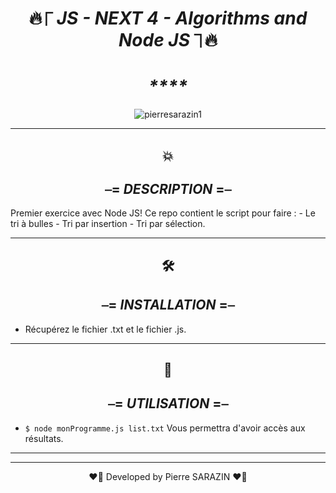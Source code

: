 <div align="center">

#  🔥⎾ _**JS - NEXT 4 - Algorithms and Node JS**_ ⏋🔥
#   _****_ 

</div>


<div align="center">
<img src ="https://media0.giphy.com/media/3o7qDPxorBbvpB1Pby/200.webp?cid=ecf05e47l7qivxeubrumixcsznj85j6palqgubg7zf9xjt77&rid=200.webp&ct=g" alt="pierresarazin1"  />
</div>

 ___

<div align="center">

## 💥
## ⎯= _**DESCRIPTION**_ =⎯

</div>
Premier exercice avec Node JS!
Ce repo contient le script pour faire : 
- Le tri à bulles
- Tri par insertion
- Tri par sélection.

 ___
<div align="center">

## 🛠
## ⎯= _**INSTALLATION**_ =⎯ 

</div>

- Récupérez le fichier .txt et le fichier .js.


 ___
<div align="center">

## 🚀
## ⎯= _**UTILISATION**_ =⎯ 

</div>
 
- ```$ node monProgramme.js list.txt``` Vous permettra d'avoir accès aux résultats.
 ___
 ___

<p align="center">
❤️‍🔥 Developed by Pierre SARAZIN ❤️‍🔥
</p>
